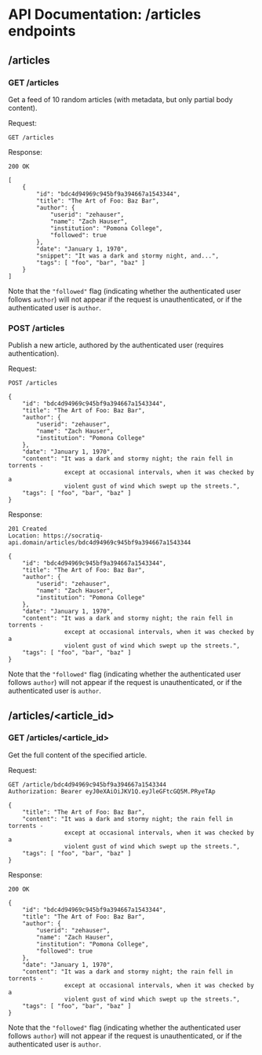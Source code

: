 # API Documentation: /articles endpoints

## /articles

### GET /articles

Get a feed of 10 random articles (with metadata, but only partial body content).

Request:
```
GET /articles
```

Response:
```
200 OK

[
    {
        "id": "bdc4d94969c945bf9a394667a1543344",
        "title": "The Art of Foo: Baz Bar",
        "author": {
            "userid": "zehauser",
            "name": "Zach Hauser",
            "institution": "Pomona College",
            "followed": true
        },
        "date": "January 1, 1970",
        "snippet": "It was a dark and stormy night, and...",
        "tags": [ "foo", "bar", "baz" ]
    }
]
```

Note that the `"followed"` flag (indicating whether the authenticated user 
follows `author`) will not appear if the request is unauthenticated, or if 
the authenticated user is `author`.

### POST /articles

Publish a new article, authored by the authenticated user 
(requires authentication).

Request:
```
POST /articles

{
    "id": "bdc4d94969c945bf9a394667a1543344",
    "title": "The Art of Foo: Baz Bar",
    "author": {
        "userid": "zehauser",
        "name": "Zach Hauser",
        "institution": "Pomona College"
    },
    "date": "January 1, 1970",
    "content": "It was a dark and stormy night; the rain fell in torrents - 
                except at occasional intervals, when it was checked by a  
                violent gust of wind which swept up the streets.",
    "tags": [ "foo", "bar", "baz" ]
}
```

Response:
```
201 Created
Location: https://socratiq-api.domain/articles/bdc4d94969c945bf9a394667a1543344

{
    "id": "bdc4d94969c945bf9a394667a1543344",
    "title": "The Art of Foo: Baz Bar",
    "author": {
        "userid": "zehauser",
        "name": "Zach Hauser",
        "institution": "Pomona College"
    },
    "date": "January 1, 1970",
    "content": "It was a dark and stormy night; the rain fell in torrents - 
                except at occasional intervals, when it was checked by a  
                violent gust of wind which swept up the streets.",
    "tags": [ "foo", "bar", "baz" ]
}
```

Note that the `"followed"` flag (indicating whether the authenticated user 
follows `author`) will not appear if the request is unauthenticated, or if 
the authenticated user is `author`.


## /articles/\<article_id\>

### GET /articles/\<article_id\>

Get the full content of the specified article.

Request:
```
GET /article/bdc4d94969c945bf9a394667a1543344
Authorization: Bearer eyJ0eXAiOiJKV1Q.eyJleGFtcGQ5M.PRyeTAp

{
    "title": "The Art of Foo: Baz Bar",
    "content": "It was a dark and stormy night; the rain fell in torrents - 
                except at occasional intervals, when it was checked by a  
                violent gust of wind which swept up the streets.",
    "tags": [ "foo", "bar", "baz" ]
}
```

Response:
```
200 OK

{
    "id": "bdc4d94969c945bf9a394667a1543344",
    "title": "The Art of Foo: Baz Bar",
    "author": {
        "userid": "zehauser",
        "name": "Zach Hauser",
        "institution": "Pomona College",
        "followed": true
    },
    "date": "January 1, 1970",
    "content": "It was a dark and stormy night; the rain fell in torrents - 
                except at occasional intervals, when it was checked by a  
                violent gust of wind which swept up the streets.",
    "tags": [ "foo", "bar", "baz" ]
}
```

Note that the `"followed"` flag (indicating whether the authenticated user 
follows `author`) will not appear if the request is unauthenticated, or if 
the authenticated user is `author`.
